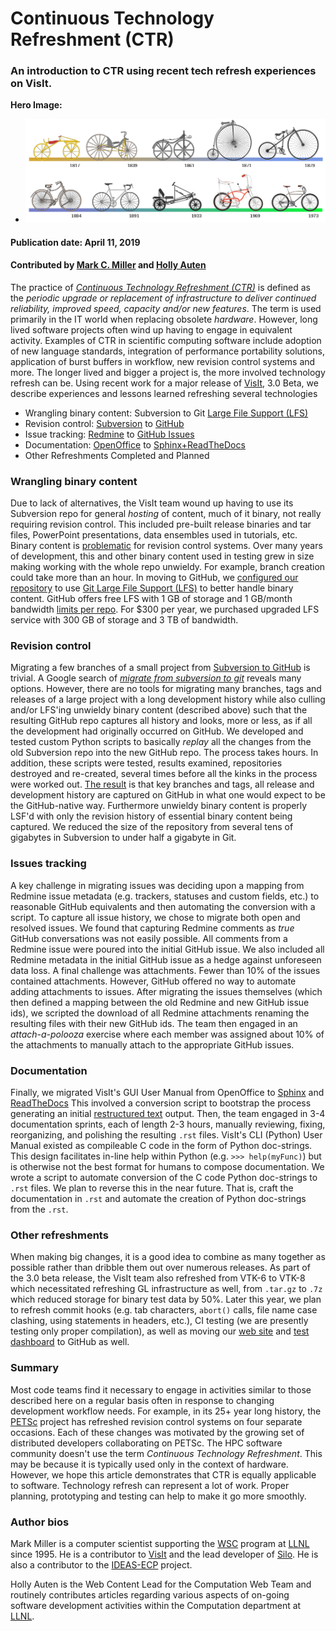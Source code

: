 # Continuous Technology Refreshment (CTR)
### An introduction to CTR using recent tech refresh experiences on VisIt.

**Hero Image:**

- <a href='https://raw.githubusercontent.com/betterscientificsoftware/images/blog_svn_gh_migration/Blog_TheGreatMigration_bikes.png'><img src='https://raw.githubusercontent.com/betterscientificsoftware/images/blog_svn_gh_migration/Blog_TheGreatMigration_bikes.png' /></a>

#### Publication date: April 11, 2019

#### Contributed by [Mark C. Miller](https://github.com/markcmiller86) and [Holly Auten](https://github.com/hauten)

The practice of
[*Continuous Technology Refreshment (CTR)*](http://info.alphanumeric.com/blog/benefits-establishing-technology-refresh-cycle)
is defined as the *periodic upgrade or replacement of infrastructure to deliver continued reliability, improved speed,
capacity and/or new features*. The term is used primarily in the IT world when replacing obsolete *hardware*.
However, long lived software projects often wind up having to engage in equivalent activity.
Examples of CTR in scientific computing software include adoption of new 
language standards, integration of performance portability solutions, application of burst buffers in
workflow, new revision control systems and more. The longer lived and bigger a project is, the more
involved technology refresh can be. Using recent work for a major release of
[VisIt](https://wci.llnl.gov/simulation/computer-codes/visit/), 3.0 Beta,
we describe experiences and lessons learned refreshing several technologies
* Wrangling binary content: Subversion to Git [Large File Support (LFS)](https://www.git-tower.com/learn/git/ebook/en/desktop-gui/advanced-topics/git-lfs)
* Revision control: [Subversion](http://visit.ilight.com/svn/visit) to [GitHub](https://github.com/visit-dav/visit)
* Issue tracking: [Redmine](https://visitbugs.ornl.gov/projects/visit) to [GitHub Issues](https://github.com/visit-dav/visit/issues)
* Documentation: [OpenOffice](https://wci.llnl.gov/simulation/computer-codes/visit/manuals) to
  [Sphinx+ReadTheDocs](https://visit-sphinx-github-user-manual.readthedocs.io/en/develop/)
* Other Refreshments Completed and Planned

### Wrangling binary content
Due to lack of alternatives, the VisIt team wound up having to use its Subversion repo for general *hosting*
of content, much of it binary, not really requiring revision control. This included pre-built release
binaries and tar files, PowerPoint presentations, data ensembles used in tutorials, etc.
Binary content is [problematic](https://hackernoon.com/what-should-be-in-version-control-d5f16e9a2bf2)
for revision control systems. Over many years of development, this and other binary content used in testing grew
in size making working with the whole repo unwieldy. For example, branch creation could take more than
an hour. In moving to GitHub, we [configured our repository](https://github.com/visit-dav/visit/blob/develop/.gitattributes)
to use [Git Large File Support (LFS)](https://git-lfs.github.com) to better handle binary content. GitHub offers free
LFS with 1 GB of storage and 1 GB/month bandwidth
[limits per repo](https://help.github.com/en/articles/about-storage-and-bandwidth-usage). For $300 per year, 
we purchased upgraded LFS service with 300 GB of storage and 3 TB of bandwidth.

### Revision control
Migrating a few branches of a small project from [Subversion to GitHub](https://blog.axosoft.com/migrating-git-svn/)
is trivial. A Google search of
[*migrate from subversion to git*](https://www.google.com/search?q=migrate+from+subversion+to+git&oq=migrate+from+subversion+to+git&aqs=chrome..69i57j0l5.2131j0j8&sourceid=chrome&ie=UTF-8)
reveals many options. However, there are no tools for migrating many branches, tags and releases of a large project
with a long development history while also culling and/or LFS'ing unwieldy binary content (described above)
such that the resulting GitHub repo captures all history and looks, more or less, as if all
the development had originally occurred on GitHub. We developed and tested custom Python scripts to basically
*replay* all the changes from the old Subversion repo into the new GitHub repo. The process takes hours.
In addition, these scripts were tested, results examined, repositories destroyed and re-created, several
times before all the kinks in the process were worked out. [The result](https://github.com/visit-dav/visit)
is that key branches and tags, all release and development history are captured on GitHub in what one would
expect to be the GitHub-native way.
Furthermore unwieldy binary content is properly LSF'd with only the revision history of essential binary
content being captured. We reduced the size of the repository from several tens of gigabytes in Subversion to
under half a gigabyte in Git.

### Issues tracking
A key challenge in migrating issues was deciding upon a mapping from Redmine issue metadata
(e.g. trackers, statuses and custom fields, etc.) to reasonable GitHub equivalents and then
automating the conversion with a script. To capture all issue history, we chose to migrate both open and resolved issues.
We found that capturing Redmine comments as *true* GitHub conversations was not easily possible. All comments from
a Redmine issue were poured into the initial GitHub issue. We also included all Redmine
metadata in the initial GitHub issue as a hedge against unforeseen data loss. A final challenge was attachments.
Fewer than 10% of the issues contained attachments. However, GitHub offered no way to automate adding attachments
to issues. After migrating the issues themselves (which then defined a mapping between the old
Redmine and new GitHub issue ids), we scripted the download of all Redmine attachments renaming
the resulting files with their new GitHub ids. The team then engaged in an *attach-a-polooza* exercise
where each member was assigned about 10% of the attachments to manually attach to the appropriate
GitHub issues.

### Documentation
Finally, we migrated VisIt's GUI User Manual from OpenOffice to
[Sphinx](http://www.sphinx-doc.org/en/master/) and
[ReadTheDocs](https://visit-sphinx-github-user-manual.readthedocs.io/en/develop/)
This involved a conversion script to bootstrap the process generating an initial
[restructured text](http://www.sphinx-doc.org/en/master/usage/restructuredtext/basics.html) output. Then, the
team engaged in 3-4 documentation sprints, each of length 2-3 hours, manually reviewing, fixing, reorganizing,
and polishing the resulting `.rst` files. VisIt's CLI (Python) User Manual existed as compileable
C code in the form of Python doc-strings. This design facilitates in-line help within Python
(e.g. `>>> help(myFunc)`) but is otherwise not the best format for humans to compose documentation. We wrote
a script to automate conversion of the C code Python doc-strings to `.rst` files. We plan to reverse this
in the near future. That is, craft the documentation in `.rst` and automate the creation of Python doc-strings
from the `.rst`.

### Other refreshments

When making big changes, it is a good idea to combine as many together as possible rather than
dribble them out over numerous releases. As part of the 3.0 beta release, the VisIt team also refreshed
from VTK-6 to VTK-8 which necessitated refreshing GL infrastructure as well, 
from `.tar.gz` to `.7z` which reduced storage for binary test data by 50%. Later this year, we plan to refresh
commit hooks (e.g. tab characters, `abort()` calls, file name case clashing, using statements in headers, etc.),
CI testing (we are presently testing only proper compilation), as well as moving our
[web site](https://wci.llnl.gov/simulation/computer-codes/visit/) and
[test dashboard](https://portal.nersc.gov/project/visit/) to GitHub as well.

### Summary
Most code teams find it necessary to engage in activities similar to those described here on a regular basis often
in response to changing development workflow needs. For example, in its 25+ year long history, the
[PETSc](https://www.mcs.anl.gov/petsc/) project has refreshed revision control systems on four separate occasions.
Each of these changes was motivated by the growing set of distributed developers collaborating on PETSc.
The HPC software community doesn't use the term *Continuous Technology Refreshment*. This may be because
it is typically used only in the context of hardware. However, we hope this article demonstrates that CTR is equally
applicable to software. Technology refresh can represent a lot of work. Proper planning, prototyping and testing can
help to make it go more smoothly.

### Author bios

Mark Miller is a computer scientist supporting the [WSC](https://wci.llnl.gov/about-us/weapon-simulation-and-computing)
program at [LLNL](https://www.llnl.gov) since 1995.
He is a contributor to
[VisIt](https://wci.llnl.gov/simulation/computer-codes/visit)
and the lead developer of
[Silo](https://wci.llnl.gov/simulation/computer-codes/silo). He is also a contributor to the
[IDEAS-ECP](https://ideas-productivity.org/ideas-ecp/) project.

Holly Auten is the Web Content Lead for the Computation Web Team and
routinely contributes articles regarding various aspects of on-going software
development activities within the Computation department at [LLNL](https://www.llnl.gov).

<!--
Publish: preview
RSS update: 2019-04-XX
Categories: development
Topics: version control
Tags: bssw-blog-article
Level: 2
Prerequisites: default
Aggregate: none
-->

